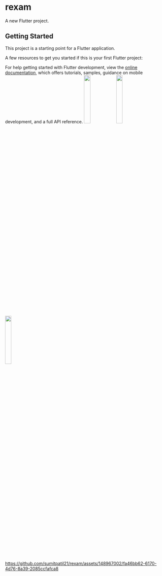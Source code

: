 # rexam

A new Flutter project.

## Getting Started

This project is a starting point for a Flutter application.

A few resources to get you started if this is your first Flutter project:

For help getting started with Flutter development, view the
[online documentation](https://docs.flutter.dev/), which offers tutorials,
samples, guidance on mobile development, and a full API reference.
<img src="https://github.com/sumitpatil21/rexam/assets/148967002/582a1c0c-8d32-4292-bc72-3fc4975478c5" alt="" height="20%" width="20%" >
<img src="https://github.com/sumitpatil21/rexam/assets/148967002/2aecc05e-1d7c-4240-912e-532946178eab" alt="" height="20%" width="20%" >
<img src="https://github.com/sumitpatil21/rexam/assets/148967002/4f8fe1f2-27d5-4355-9319-90e5cd989d06" alt="" height="20%" width="20%" >

https://github.com/sumitpatil21/rexam/assets/148967002/fa46bb62-6170-4d76-8a39-2085ccfafca8

